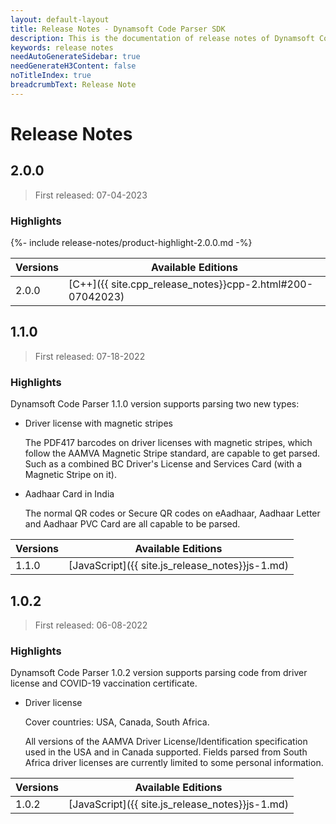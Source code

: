 ```yaml
---
layout: default-layout
title: Release Notes - Dynamsoft Code Parser SDK 
description: This is the documentation of release notes of Dynamsoft Code Parser SDK.
keywords: release notes
needAutoGenerateSidebar: true
needGenerateH3Content: false
noTitleIndex: true
breadcrumbText: Release Note
---
```


# Release Notes

## 2.0.0

 > First released: 07-04-2023

### Highlights

{%- include release-notes/product-highlight-2.0.0.md -%}

| Versions | Available Editions |
|---|---|
| 2.0.0 | [C++]({{ site.cpp_release_notes}}cpp-2.html#200-07042023) |

## 1.1.0

 > First released: 07-18-2022

### Highlights

Dynamsoft Code Parser 1.1.0 version supports parsing two new types:

* Driver license with magnetic stripes 

    The PDF417 barcodes on driver licenses with magnetic stripes, which follow the AAMVA Magnetic Stripe standard, are capable to get parsed. Such as a combined BC Driver's License and Services Card (with a Magnetic Stripe on it).

* Aadhaar Card in India

    The normal QR codes or Secure QR codes on eAadhaar, Aadhaar Letter and Aadhaar PVC Card are all capable to be parsed. 

| Versions | Available Editions |
|---|---|
| 1.1.0 | [JavaScript]({{ site.js_release_notes}}js-1.md) |

## 1.0.2

 > First released: 06-08-2022

### Highlights

Dynamsoft Code Parser 1.0.2 version supports parsing code from driver license and COVID-19 vaccination certificate.

* Driver license

    Cover countries: USA, Canada, South Africa.

    All versions of the AAMVA Driver License/Identification specification used in the USA and in Canada supported. Fields parsed from South Africa driver licenses are currently limited to some personal information.

| Versions | Available Editions |
|---|---|
| 1.0.2 | [JavaScript]({{ site.js_release_notes}}js-1.md) |
